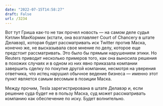 ```yaml
---
date: "2022-07-15T14:58:27"
draft: False
url: /3234
---
```


Вот тут Гриша как-то не так прочел новость — на самом деле судья Кэтлин МакКормик (кстати, она возглавляет Court of Chancery в штате Делавэр), которая будет рассматривать иск Twitter против Маска, конечно же, не высказывала свое мнение по делу, которое еще предстоит рассматривать. Это было бы прямым нарушением этики. Но Reuters приводит несколько примеров того, как она выносила решения в похожих случаях и в одном из них явно приказала компании завершить сделку по покупке другой компании, несмотря на уверения ответчика, что истец нарушил обычное ведение бизнеса — именно этот пункт является самым весомым в позиции Маска.

Между прочим, Tesla зарегистрирована в штате Делавэр и, если решение суда будет не в пользу Маска, суд может рассматривать компанию как обеспечение по иску. Будет волнительно.
